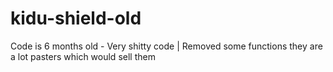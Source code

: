 # kidu-shield-old
Code is 6 months old - Very shitty code | Removed some functions they are a lot pasters which would sell them 
